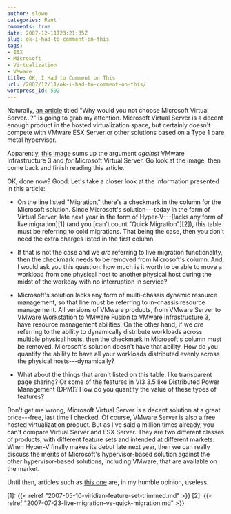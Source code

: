 ```yaml
---
author: slowe
categories: Rant
comments: true
date: 2007-12-11T23:21:35Z
slug: ok-i-had-to-comment-on-this
tags:
- ESX
- Microsoft
- Virtualization
- VMware
title: OK, I Had to Comment on This
url: /2007/12/11/ok-i-had-to-comment-on-this/
wordpress_id: 592
---
```


Naturally, [an article](http://blogs.technet.com/doxley/archive/2007/12/10/virtualisation-why-would-you-not-choose-microsoft-virtual-server.aspx) titled "Why would you not choose Microsoft Virtual Server...?" is going to grab my attention. Microsoft Virtual Server is a decent enough product in the hosted virtualization space, but certainly doesn't compete with VMware ESX Server or other solutions based on a Type 1 bare metal hypervisor.

Apparently, [this image](http://blogs.technet.com/blogfiles/doxley/WindowsLiveWriter/VirtualisationWhywouldyounotchooseMicro_D41B/costs_2.jpg) sums up the argument _against_ VMware Infrastructure 3 and _for_ Microsoft Virtual Server. Go look at the image, then come back and finish reading this article.

OK, done now? Good. Let's take a closer look at the information presented in this article:

* On the line listed "Migration," there's a checkmark in the column for the Microsoft solution. Since Microsoft's solution---today in the form of Virtual Server, late next year in the form of Hyper-V---[lacks any form of live migration][1] (and you [can't count "Quick Migration"][2]), this table must be referring to cold migrations. That being the case, then you don't need the extra charges listed in the first column.

* If that is not the case and we _are_ referring to live migration functionality, then the checkmark needs to be removed from Microsoft's column. And, I would ask you this question: how much is it worth to be able to move a workload from one physical host to another physical host during the midst of the workday with no interruption in service?

* Microsoft's solution lacks any form of multi-chassis dynamic resource management, so that line must be referring to in-chassis resource management. All versions of VMware products, from VMware Server to VMware Workstation to VMware Fusion to VMware Infrastructure 3, have resource management abilities. On the other hand, if we _are_ referring to the ability to dynamically distribute workloads across multiple physical hosts, then the checkmark in Microsoft's column must be removed. Microsoft's solution doesn't have that ability. How do you quantify the ability to have all your workloads distributed evenly across the physical hosts---dynamically?

* What about the things that aren't listed on this table, like transparent page sharing? Or some of the features in VI3 3.5 like Distributed Power Management (DPM)? How do you quantify the value of these types of features?

Don't get me wrong, Microsoft Virtual Server is a decent solution at a great price---free, last time I checked. Of course, VMware Server is also a free hosted virtualization product. But as I've said a million times already, you can't compare Virtual Server and ESX Server. They are two different classes of products, with different feature sets and intended at different markets. When Hyper-V finally makes its debut late next year, then we can really discuss the merits of Microsoft's hypervisor-based solution against the other hypervisor-based solutions, including VMware, that are available on the market.

Until then, articles such as [this one](http://blogs.technet.com/doxley/archive/2007/12/10/virtualisation-why-would-you-not-choose-microsoft-virtual-server.aspx) are, in my humble opinion, useless.

[1]: {{< relref "2007-05-10-viridian-feature-set-trimmed.md" >}}
[2]: {{< relref "2007-07-23-live-migration-vs-quick-migration.md" >}}
